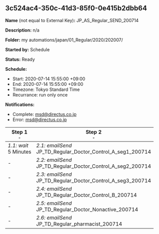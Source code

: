 ## 3c524ac4-350c-41d3-85f0-0e415b2dbb64

**Name** (not equal to External Key)**:** JP_AS_Regular_SEND_200714

**Description:** n/a

**Folder:** my automations/japan/01_Regular/2020/202007/

**Started by:** Schedule

**Status:** Ready

**Schedule:**

* Start: 2020-07-14 15:55:00 +09:00
* End: 2020-07-14 15:55:00 +09:00
* Timezone: Tokyo Standard Time
* Recurrance: run only once

**Notifications:**

* Complete: msd@directus.co.jp
* Error: msd@directus.co.jp

| Step 1<br>_<small>-</small>_ | Step 2<br>_<small>-</small>_ |
| --- | --- |
| _1.1: wait_<br>5 Minutes | _2.1: emailSend_<br>JP_TD_Regular_Doctor_Control_A_seg1_200714 |
| - | _2.2: emailSend_<br>JP_TD_Regular_Doctor_Control_A_seg2_200714 |
| - | _2.3: emailSend_<br>JP_TD_Regular_Doctor_Control_A_seg3_200714 |
| - | _2.4: emailSend_<br>JP_TD_Regular_Doctor_Control_B_200714 |
| - | _2.5: emailSend_<br>JP_TD_Regular_Doctor_Nonactive_200714 |
| - | _2.6: emailSend_<br>JP_TD_Regular_pharmacist_200714 |
